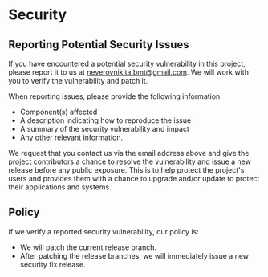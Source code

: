 # Security
## Reporting Potential Security Issues
If you have encountered a potential security vulnerability in this project, please report it to us at 
[neverovnikita.bmt@gmail.com](mailto:neverovnikita.bmt@gmail.com?subject=[GitHub]%20nuget-package-check-action). 
We will work with you to verify the vulnerability and patch it.

When reporting issues, please provide the following information:

- Component(s) affected
- A description indicating how to reproduce the issue
- A summary of the security vulnerability and impact
- Any other relevant information.

We request that you contact us via the email address above and give the project contributors a chance to resolve the vulnerability and issue a new release before any public exposure. This is to help protect the project's users and provides them with a chance to upgrade and/or update to protect their applications and systems.

## Policy
If we verify a reported security vulnerability, our policy is:

- We will patch the current release branch.
- After patching the release branches, we will immediately issue a new security fix release.
